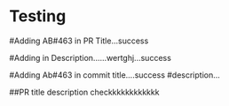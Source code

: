 # Testing

#Adding AB#463 in PR Title...success

#Adding in Description......wertghj...success


#Adding Ab#463 in commit title....success
#description...

##PR title description checkkkkkkkkkkkk
